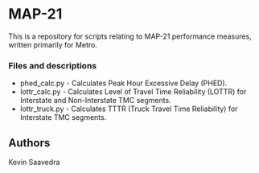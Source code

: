 # MAP-21

This is a repository for scripts relating to MAP-21 performance measures, written primarily for Metro. 

### Files and descriptions

* phed_calc.py - Calculates Peak Hour Excessive Delay (PHED).
* lottr_calc.py - Calculates Level of Travel Time Reliability (LOTTR) for Interstate and Non-Interstate TMC segments.
* lottr_truck.py - Calculates TTTR (Truck Travel Time Reliability) for Interstate TMC segments.

## Authors

Kevin Saavedra
